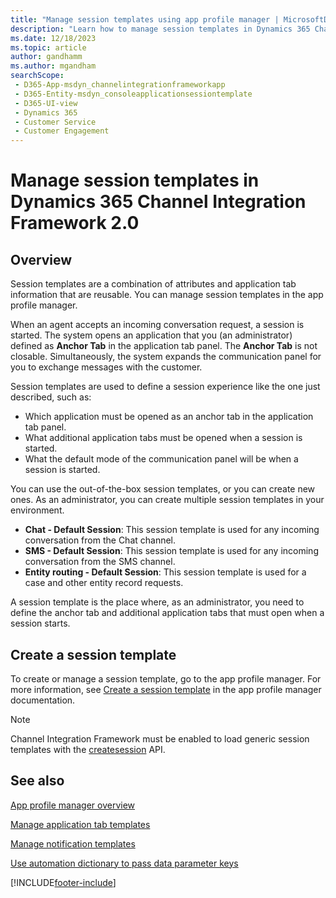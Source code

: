 ```yaml
---
title: "Manage session templates using app profile manager | MicrosoftDocs"
description: "Learn how to manage session templates in Dynamics 365 Channel Integration Framework 2.0."
ms.date: 12/18/2023
ms.topic: article
author: gandhamm
ms.author: mgandham
searchScope: 
 - D365-App-msdyn_channelintegrationframeworkapp 
 - D365-Entity-msdyn_consoleapplicationsessiontemplate
 - D365-UI-view
 - Dynamics 365 
 - Customer Service 
 - Customer Engagement
---
```


# Manage session templates in Dynamics 365 Channel Integration Framework 2.0

## Overview

Session templates are a combination of attributes and application tab information that are reusable. You can manage session templates in the app profile manager.

When an agent accepts an incoming conversation request, a session is started. The system opens an application that you (an administrator) defined as **Anchor Tab** in the application tab panel. The **Anchor Tab** is not closable. Simultaneously, the system expands the communication panel for you to exchange messages with the customer. 

Session templates are used to define a session experience like the one just described, such as: 

- Which application must be opened as an anchor tab in the application tab panel.
- What additional application tabs must be opened when a session is started.
- What the default mode of the communication panel will be when a session is started.

You can use the out-of-the-box session templates, or you can create new ones. As an administrator, you can create multiple session templates in your environment.

- **Chat - Default Session**: This session template is used for any incoming conversation from the Chat channel.
- **SMS - Default Session**: This session template is used for any incoming conversation from the SMS channel.
- **Entity routing - Default Session**: This session template is used for a case and other entity record requests.

A session template is the place where, as an administrator, you need to define the anchor tab and additional application tabs that must open when a session starts.

## Create a session template 

To create or manage a session template, go to the app profile manager. For more information, see [Create a session template](../../../customer-service/administer/session-templates.md#create-a-session-template) in the app profile manager documentation.

> [!NOTE]
> Channel Integration Framework must be enabled to load generic session templates with the [createsession](../../../customer-service/develop/reference/methods/createSession.md) API.

## See also

[App profile manager overview](../../../customer-service/administer/overview.md)

[Manage application tab templates](application-tab-templates-cif.md)

[Manage notification templates](notification-templates-cif.md)

[Use automation dictionary to pass data parameter keys](automation-dictionary-keys-cif.md)


[!INCLUDE[footer-include](../../../includes/footer-banner.md)]
